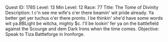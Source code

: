 Quest ID: 1785
Level: 13
Min Level: 12
Race: 77
Title: The Tome of Divinity
Description: I c'n see me wife's o'er there beamin' wit pride already. Ya better get yer tuchus o'er there pronto. I be thinkin' she'd have some words wit ya.$B$BLight be witcha, mighty $c. I'll be lookin' fer ya on the battlefield against the Scourge and dem Dark Irons when the time comes.
Objective: Speak to Tiza Battleforge in Ironforge.
